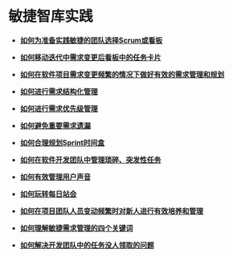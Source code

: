 # 敏捷智库实践<a name="ZH-CN_TOPIC_0224560779"></a>

-   **[如何为准备实践敏捷的团队选择Scrum或看板](如何为准备实践敏捷的团队选择Scrum或看板.md)**  

-   **[如何移动迭代中需求变更后看板中的任务卡片](如何移动迭代中需求变更后看板中的任务卡片.md)**  

-   **[如何在软件项目需求变更频繁的情况下做好有效的需求管理和规划](如何在软件项目需求变更频繁的情况下做好有效的需求管理和规划.md)**  

-   **[如何进行需求结构化管理](如何进行需求结构化管理.md)**  

-   **[如何进行需求优先级管理](如何进行需求优先级管理.md)**  

-   **[如何避免重要需求遗漏](如何避免重要需求遗漏.md)**  

-   **[如何合理规划Sprint时间盒](如何合理规划Sprint时间盒.md)**  

-   **[如何在软件开发团队中管理琐碎、突发性任务](如何在软件开发团队中管理琐碎-突发性任务.md)**  

-   **[如何有效管理用户声音](如何有效管理用户声音.md)**  

-   **[如何玩转每日站会](如何玩转每日站会.md)**  

-   **[如何在项目团队人员变动频繁时对新人进行有效培养和管理](如何在项目团队人员变动频繁时对新人进行有效培养和管理.md)**  

-   **[如何理解敏捷需求管理的四个关键词](如何理解敏捷需求管理的四个关键词.md)**  

-   **[如何解决开发团队中的任务没人领取的问题](如何解决开发团队中的任务没人领取的问题.md)**  



